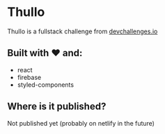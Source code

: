# Thullo
Thullo is a fullstack challenge from [devchallenges.io](https://devchallenges.io/challenges/wP0LbGgEeKhpFHUpPpDh)

## Built with ❤ and:
- react
- firebase
- styled-components

## Where is it published?
Not published yet (probably on netlify in the future)
